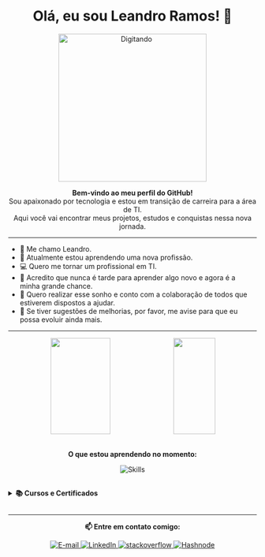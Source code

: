 <div align="center">
  <h1>Olá, eu sou Leandro Ramos! 🤘</h1>
  <img src="https://user-images.githubusercontent.com/74038190/225813708-98b745f2-7d22-48cf-9150-083f1b00d6c9.gif" alt="Digitando" width="300"/>
</div>

<p align="center">
  <b>Bem-vindo ao meu perfil do GitHub!</b><br>
  Sou apaixonado por tecnologia e estou em transição de carreira para a área de TI.<br>
  Aqui você vai encontrar meus projetos, estudos e conquistas nessa nova jornada.
</p>

---

- 🐲 Me chamo Leandro.
- 📖 Atualmente estou aprendendo uma nova profissão.
- 💻 Quero me tornar um profissional em TI.
- 🔭 Acredito que nunca é tarde para aprender algo novo e agora é a minha grande chance.
- 🚀 Quero realizar esse sonho e conto com a colaboração de todos que estiverem dispostos a ajudar.
- 🏁 Se tiver sugestões de melhorias, por favor, me avise para que eu possa evoluir ainda mais.

---

<div align="center">
  <img width="49%" height="195px" src="https://github-readme-stats.vercel.app/api?username=LeandroCesarRamos&theme=transparent&show_icons=true&border_color=fff0" />
  <img width="41%" height="195px" src="https://github-readme-stats.vercel.app/api/top-langs/?username=LeandroCesarRamos&theme=transparent&show_icons=true&border_color=fff0" />
</div>

##

<div align="center">
  <p><strong>O que estou aprendendo no momento:</strong></p>
  <img src="https://skillicons.dev/icons?i=python,java,js,vscode,git,github&theme=dark" alt="Skills" />
</div>

##

<details>
  <summary><strong>📚 Cursos e Certificados</strong></summary>

| Curso | Certificado |
|-------|-------------|
| Apresentação da Formação JavaScript Developer | [Ver certificado](https://hermes.dio.me/certificates/56A3ED10.pdf) |
| Instalação e Configuração do Visual Studio Code | [Ver certificado](https://hermes.dio.me/certificates/XQX2TGKG.pdf) |
| Primeiros Passos com Git e GitHub | [Ver certificado](https://hermes.dio.me/certificates/ABC4FS3O.pdf) |
| Princípios do Git e GitHub | [Ver certificado](https://hermes.dio.me/certificates/ZTLBSDXJ.pdf) |
| Autenticações do GitHub | [Ver certificado](https://hermes.dio.me/certificates/YSSWAKY2.pdf) |

</details>

##

---
<section class='contact'>
<p align="center"><strong>📫 Entre em contato comigo:</strong></p>
<div>
<p align="center">
    <a href="mailto:leandrocesarramos@gmail.com">
    <img src="https://img.shields.io/badge/-Email-020114?style=for-the-badge&logo=microsoft-outlook&logoColor=6ED2B6" alt="E-mail">
  </a>
  <a href="https://www.linkedin.com/in/leandrocesarramos/" target="_blank">
    <img src="https://img.shields.io/badge/-LinkedIn-%230077B5?style=for-the-badge&logo=linkedin&logoColor=white" alt="LinkedIn">
  </a>
    <a href="https://stackoverflow.com/users/31364345/leandrocesarramos" target="_blank">
    <img src="https://img.shields.io/badge/-stackoverflow-white?style=for-the-badge&logo=stackoverflow&logoColor=black" alt="stackoverflow">
  </a>
  <a href="https://hashnode.com/@leandrocesarramos" target="_blank">
    <img src="https://img.shields.io/badge/-Hashnode-white?style=for-the-badge&logo=hashnode&logoColor=blue" alt="Hashnode">
  </a>
</p>
</section>
</div>



